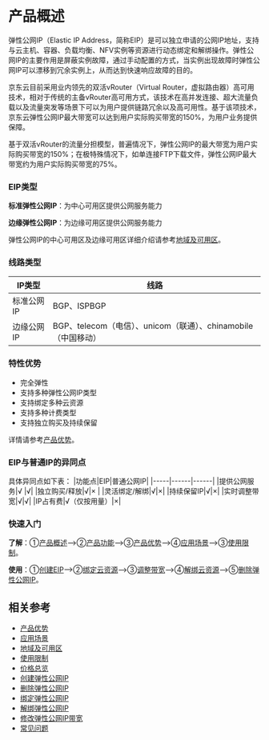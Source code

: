 # 产品概述

弹性公网IP（Elastic IP Address，简称EIP）是可以独立申请的公网IP地址，支持与云主机、容器、负载均衡、NFV实例等资源进行动态绑定和解绑操作。弹性公网IP的主要作用是屏蔽实例故障，通过手动配置的方式，当实例出现故障时弹性公网IP可以漂移到冗余实例上，从而达到快速响应故障的目的。

京东云目前采用业内领先的双活vRouter（Virtual Router，虚拟路由器）高可用技术，相对于传统的主备vRouter高可用方式，该技术在高并发连接、超大流量负载以及流量突发等场景下可以为用户提供链路冗余以及高可用性。基于该项技术，京东云弹性公网IP最大带宽可以达到用户实际购买带宽的150%，为用户业务提供保障。

基于双活vRouter的流量分担模型，普遍情况下，弹性公网IP的最大带宽为用户实际购买带宽的150%；在极特殊情况下，如单连接FTP下载文件，弹性公网IP最大带宽约为用户实际购买带宽的75%。
### EIP类型
**标准弹性公网IP**：为中心可用区提供公网服务能力

**边缘弹性公网IP**：为边缘可用区提供公网服务能力

弹性公网IP的中心可用区及边缘可用区详细介绍请参考[地域及可用区](Region-Az.md)。

### 线路类型
|IP类型|线路|
|-----|------|
|标准公网IP|BGP、ISPBGP|
|边缘公网IP|BGP、telecom（电信）、unicom（联通）、chinamobile（中国移动）|


### 特性优势
* 完全弹性
* 支持多种弹性公网IP类型
* 支持绑定多种云资源
* 支持多种计费类型
* 支持独立购买及持续保留

详情请参考[产品优势](https://docs.jdcloud.com/cn/elastic-ip/benefits)。

### EIP与普通IP的异同点
具体异同点如下表：
|功能点|EIP|普通公网IP|
|-----|------|------|
|提供公网服务|√	|√|
|独立购买/释放|√|× |
|灵活绑定/解绑|√|×|
|持续保留IP|√|×|
|实时调整带宽|√|√|
|IP占有费|√（仅按用量）|×|



### 快速入门
**了解**：①[产品概述](Product-Overview.md)——>②[产品功能](Features.md)——>③[产品优势](Benefits.md)——>④[应用场景](Application-Scenarios.md)——>③[使用限制](Restrictions.md)。

**使用**：①[创建EIP](../Operation-Guide/Elastic-IP-Management/Create-Elastic-IP.md)——>②[绑定云资源](../Operation-Guide/Elastic-IP-Management/Associate-Elastic-IP.md)——>③[调整带宽](../Operation-Guide/Elastic-IP-Management/Modify-Elastic-IP.md)——>④[解绑云资源](../Operation-Guide/Elastic-IP-Management/Disassociate-Elastic-IP.md)——>⑤[删除弹性公网IP](../Operation-Guide/Elastic-IP-Management/Delete-Elastic-IP.md)。

## 相关参考
- [产品优势](Benefits.md)
- [应用场景](Application-Scenarios.md)
- [地域及可用区](Region-Az.md)
- [使用限制](Restrictions.md)
- [价格总览](../Pricing/Price-Overview.md)
- [创建弹性公网IP](../Operation-Guide/Elastic-IP-Management/Create-Elastic-IP.md)
- [删除弹性公网IP](../Operation-Guide/Elastic-IP-Management/Delete-Elastic-IP.md)
- [绑定弹性公网IP](../Operation-Guide/Elastic-IP-Management/Associate-Elastic-IP.md)
- [解绑弹性公网IP](../Operation-Guide/Elastic-IP-Management/Disassociate-Elastic-IP.md)
- [修改弹性公网IP带宽](../Operation-Guide/Elastic-IP-Management/Modify-Elastic-IP.md)
- [常见问题](https://docs.jdcloud.com/cn/elastic-ip/faq)

